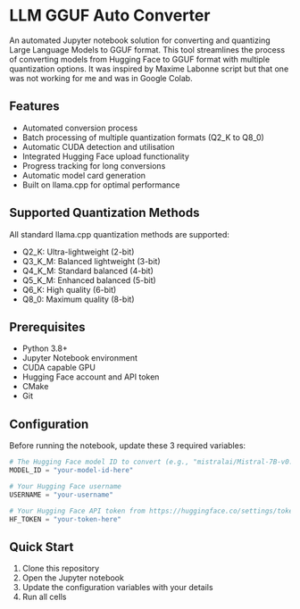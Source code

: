 # LLM GGUF Auto Converter

An automated Jupyter notebook solution for converting and quantizing Large Language Models to GGUF format. This tool streamlines the process of converting models from Hugging Face to GGUF format with multiple quantization options. It was inspired by Maxime Labonne script but 
that one was not working for me and was in Google Colab. 

## Features

- Automated conversion process
- Batch processing of multiple quantization formats (Q2_K to Q8_0)
- Automatic CUDA detection and utilisation
- Integrated Hugging Face upload functionality
- Progress tracking for long conversions
- Automatic model card generation
- Built on llama.cpp for optimal performance

## Supported Quantization Methods

All standard llama.cpp quantization methods are supported:
- Q2_K: Ultra-lightweight (2-bit)
- Q3_K_M: Balanced lightweight (3-bit)
- Q4_K_M: Standard balanced (4-bit)
- Q5_K_M: Enhanced balanced (5-bit)
- Q6_K: High quality (6-bit)
- Q8_0: Maximum quality (8-bit)

## Prerequisites

- Python 3.8+
- Jupyter Notebook environment
- CUDA capable GPU
- Hugging Face account and API token
- CMake
- Git

## Configuration

Before running the notebook, update these 3 required variables:

```python
# The Hugging Face model ID to convert (e.g., "mistralai/Mistral-7B-v0.1")
MODEL_ID = "your-model-id-here"

# Your Hugging Face username
USERNAME = "your-username"

# Your Hugging Face API token from https://huggingface.co/settings/tokens
HF_TOKEN = "your-token-here"
```
## Quick Start

1. Clone this repository
2. Open the Jupyter notebook
3. Update the configuration variables with your details
4. Run all cells
